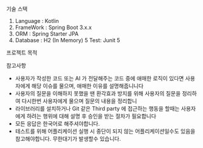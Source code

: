 기술 스택
1. Language :  Kotlin
2. FrameWork : Spring Boot 3.x.x
3. ORM : Spring Starter JPA
4. Database : H2 (In Memory)
5  Test: Junit 5

프로젝트 목적

참고사항
 - 사용자가 작성한 코드 또는 AI 가 전달해주는 코드 중에 애매한 로직이 있다면 사용자에게 해당 이슈를 물으며, 애매한 이유를 설명해줍니니다
 - 사용자의 질문을 이해하지 못했을 땐 환각효과 방지를 위해 사용자의 질문을 정리하여 다시한번 사용자에게 물으며 질문의 내용을 정리합니
 - 라이브러리를 설치하거나 Git 같은 Third party 에 접근하는 행동을 할때는 사용자에게 하려는 행위에 대해 설명 후 승인을 받는 절차가 필요합니다
 - 모든 응답은 한국어로 해주셔야합니다.
 - 테스트를 위해 어플리케이션 실행 시 중단이 되지 않는 어플리케이션일수도 있음을 참고해야합니다. 무한대기가 발생할수 있습니다.


